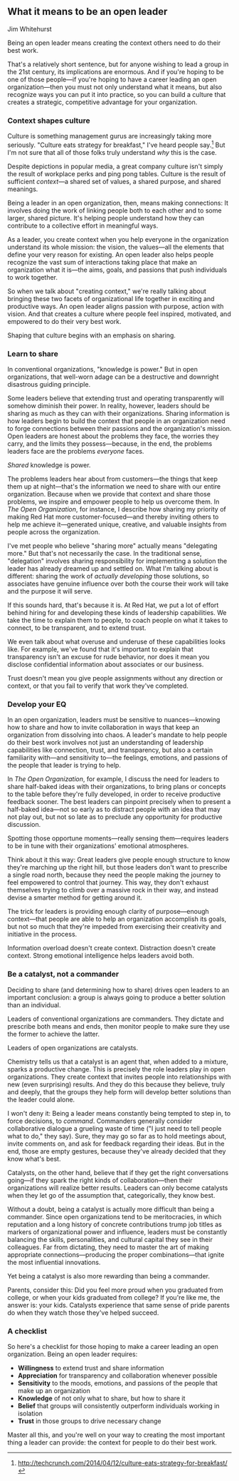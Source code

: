 ## What it means to be an open leader
Jim Whitehurst

Being an open leader means creating the context others need to do their best work.

That's a relatively short sentence, but for anyone wishing to lead a group in the 21st century, its implications are enormous. And if you're hoping to be one of those people—if you're hoping to have a career leading an open organization—then you must not only understand what it means, but also recognize ways you can put it into practice, so you can build a culture that creates a strategic, competitive advantage for your organization.

### Context shapes culture

Culture is something management gurus are increasingly taking more seriously. "Culture eats strategy for breakfast," I've heard people say.[^culture-strategy-breakfast] But I'm not sure that all of those folks truly understand *why* this is the case.

Despite depictions in popular media, a great company culture isn't simply the result of workplace perks and ping pong tables. Culture is the result of sufficient *context*—a shared set of values, a shared purpose, and shared meanings.

Being a leader in an open organization, then, means making connections: It involves doing the work of linking people both to each other and to some larger, shared picture. It's helping people understand how they can contribute to a collective effort in meaningful ways.

As a leader, you create context when you help everyone in the organization understand its whole mission: the vision, the values—all the elements that define your very reason for existing. An open leader also helps people recognize the vast sum of interactions taking place that make an organization what it is—the aims, goals, and passions that push individuals to work together.

So when we talk about "creating context," we're really talking about bringing these two facets of organizational life together in exciting and productive ways. An open leader aligns passion with purpose, action with vision. And that creates a culture where people feel inspired, motivated, and empowered to do their very best work.

Shaping that culture begins with an emphasis on sharing.

### Learn to share

In conventional organizations, "knowledge is power." But in open organizations, that well-worn adage can be a destructive and downright disastrous guiding principle.

Some leaders believe that extending trust and operating transparently will somehow diminish their power. In reality, however, leaders should be sharing as much as they can with their organizations. Sharing information is how leaders begin to build the context that people in an organization need to forge connections between their passions and the organization's mission. Open leaders are honest about the problems they face, the worries they carry, and the limits they possess—because, in the end, the problems leaders face are the problems *everyone* faces.

*Shared* knowledge is power.

The problems leaders hear about from customers—the things that keep them up at night—that's the information we need to share with our entire organization. Because when we provide that context and share those problems, we inspire and empower people to help us overcome them. In *The Open Organization*, for instance, I describe how sharing my priority of making Red Hat more customer-focused—and thereby inviting others to help me achieve it—generated unique, creative, and valuable insights from people across the organization.

I've met people who believe "sharing more" actually means "delegating more." But that's not necessarily the case. In the traditional sense, "delegation" involves sharing responsibility for implementing a solution the leader has already dreamed up and settled on. What I'm talking about is different: sharing the work of *actually* *developing* those solutions, so associates have genuine influence over both the course their work will take and the purpose it will serve.

If this sounds hard, that's because it is. At Red Hat, we put a lot of effort behind hiring for and developing these kinds of leadership capabilities. We take the time to explain them to people, to coach people on what it takes to connect, to be transparent, and to extend trust.

We even talk about what overuse and underuse of these capabilities looks like. For example, we've found that it's important to explain that transparency isn't an excuse for rude behavior, nor does it mean you disclose confidential information about associates or our business.

Trust doesn't mean you give people assignments without any direction or context, or that you fail to verify that work they've completed.

### Develop your EQ

In an open organization, leaders must be sensitive to nuances—knowing how to share and how to invite collaboration in ways that keep an organization from dissolving into chaos. A leader's mandate to help people do their best work involves not just an understanding of leadership capabilities like connection, trust, and transparency, but also a certain familiarity with—and sensitivity to—the feelings, emotions, and passions of the people that leader is trying to help.

In *The Open Organization*, for example, I discuss the need for leaders to share half-baked ideas with their organizations, to bring plans or concepts to the table before they're fully developed, in order to receive productive feedback sooner. The best leaders can pinpoint precisely when to present a half-baked idea—not so early as to distract people with an idea that may not play out, but not so late as to preclude any opportunity for productive discussion.

Spotting those opportune moments—really sensing them—requires leaders to be in tune with their organizations' emotional atmospheres.

Think about it this way: Great leaders give people enough structure to know they're marching up the right hill, but those leaders don't want to prescribe a single road north, because they need the people making the journey to feel empowered to control that journey. This way, they don't exhaust themselves trying to climb over a massive rock in their way, and instead devise a smarter method for getting around it.

The trick for leaders is providing enough clarity of purpose—enough context—that people are able to help an organization accomplish its goals, but not so much that they're impeded from exercising their creativity and initiative in the process.

Information overload doesn't create context. Distraction doesn't create context. Strong emotional intelligence helps leaders avoid both.

### Be a catalyst, not a commander

Deciding to share (and determining how to share) drives open leaders to an important conclusion: a group is always going to produce a better solution than an individual.

Leaders of conventional organizations are commanders. They dictate and prescribe both means and ends, then monitor people to make sure they use the former to achieve the latter.

Leaders of open organizations are catalysts.

Chemistry tells us that a catalyst is an agent that, when added to a mixture, sparks a productive change. This is precisely the role leaders play in open organizations. They create context that invites people into relationships with new (even surprising) results. And they do this because they believe, truly and deeply, that the groups they help form will develop better solutions than the leader could alone.

I won't deny it: Being a leader means constantly being tempted to step in, to force decisions, to *command*. Commanders generally consider collaborative dialogue a grueling waste of time ("I just need to tell people what to do," they say). Sure, they may go so far as to hold meetings about, invite comments on, and ask for feedback regarding their ideas. But in the end, those are empty gestures, because they've already decided that they know what's best.

Catalysts, on the other hand, believe that if they get the right conversations going—if they spark the right kinds of collaboration—then their organizations will realize better results. Leaders can only become catalysts when they let go of the assumption that, categorically, they know best.

Without a doubt, being a catalyst is actually more difficult than being a commander. Since open organizations tend to be meritocracies, in which reputation and a long history of concrete contributions trump job titles as markers of organizational power and influence, leaders must be constantly balancing the skills, personalities, and cultural capital they see in their colleagues. Far from dictating, they need to master the art of making appropriate connections—producing the proper combinations—that ignite the most influential innovations.

Yet being a catalyst is also more rewarding than being a commander.

Parents, consider this: Did you feel more proud when you graduated from college, or when your kids graduated from college? If you're like me, the answer is: your kids. Catalysts experience that same sense of pride parents do when they watch those they've helped succeed.

### A checklist

So here's a checklist for those hoping to make a career leading an open organization. Being an open leader requires:

- **Willingness** to extend trust and share information
- **Appreciation** for transparency and collaboration whenever possible
- **Sensitivity** to the moods, emotions, and passions of the people that make up an organization
- **Knowledge** of not only what to share, but how to share it
- **Belief** that groups will consistently outperform individuals working in isolation
- **Trust** in those groups to drive necessary change

Master all this, and you're well on your way to creating the most important thing a leader can provide: the context for people to do their best work.

[^culture-strategy-breakfast]: http://techcrunch.com/2014/04/12/culture-eats-strategy-for-breakfast/
